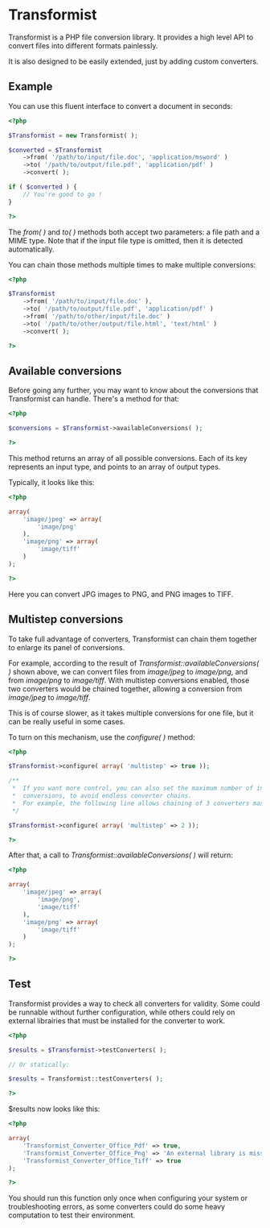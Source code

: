 Transformist
============

Transformist is a PHP file conversion library.
It provides a high level API to convert files into different formats painlessly.

It is also designed to be easily extended, just by adding custom converters.

Example
-------

You can use this fluent interface to convert a document in seconds:

```php
<?php

$Transformist = new Transformist( );

$converted = $Transformist
	->from( '/path/to/input/file.doc', 'application/msword' )
	->to( '/path/to/output/file.pdf', 'application/pdf' )
	->convert( );

if ( $converted ) {
	// You're good to go !
}

?>
```

The _from( )_ and _to( )_ methods both accept two parameters: a file path and a MIME type.
Note that if the input file type is omitted, then it is detected automatically.

You can chain those methods multiple times to make multiple conversions:

```php
<?php

$Transformist
	->from( '/path/to/input/file.doc' ),
	->to( '/path/to/output/file.pdf', 'application/pdf' )
	->from( '/path/to/other/input/file.doc' )
	->to( '/path/to/other/output/file.html', 'text/html' )
	->convert( );

?>
```

Available conversions
---------------------

Before going any further, you may want to know about the conversions that Transformist can handle.
There's a method for that:

```php
<?php

$conversions = $Transformist->availableConversions( );

?>
```

This method returns an array of all possible conversions.
Each of its key represents an input type, and points to an array of output types.

Typically, it looks like this:

```php
<?php

array(
	'image/jpeg' => array(
		'image/png'
	),
	'image/png' => array(
		'image/tiff'
	)
);

?>
```

Here you can convert JPG images to PNG, and PNG images to TIFF.

Multistep conversions
---------------------

To take full advantage of converters, Transformist can chain them together to enlarge its panel of conversions.

For example, according to the result of _Transformist::availableConversions( )_ shown above,
we can convert files from _image/jpeg_ to _image/png_, and from _image/png_ to _image/tiff_.
With multistep conversions enabled, those two converters would be chained together,
allowing a conversion from _image/jpeg_ to _image/tiff_.

This is of course slower, as it takes multiple conversions for one file, but it can be really useful in some cases.

To turn on this mechanism, use the _configure( )_ method:

```php
<?php

$Transformist->configure( array( 'multistep' => true ));

/**
 *	If you want more control, you can also set the maximum number of intermediate
 *	conversions, to avoid endless converter chains.
 *	For example, the following line allows chaining of 3 converters maximum.
 */

$Transformist->configure( array( 'multistep' => 2 ));

?>
```

After that, a call to _Transformist::availableConversions( )_ will return:

```php
<?php

array(
	'image/jpeg' => array(
		'image/png',
		'image/tiff'
	),
	'image/png' => array(
		'image/tiff'
	)
);

?>
```

Test
----

Transformist provides a way to check all converters for validity.
Some could be runnable without further configuration, while others could rely on external librairies that must be installed for the converter to work.

```php
<?php

$results = $Transformist->testConverters( );

// Or statically:

$results = Transformist::testConverters( );

?>
```

$results now looks like this:

```php
<?php

array(
	'Transformist_Converter_Office_Pdf' => true,
	'Transformist_Converter_Office_Png' => 'An external library is missing!',
	'Transformist_Converter_Office_Tiff' => true
);

?>
```

You should run this function only once when configuring your system or troubleshooting errors,
as some converters could do some heavy computation to test their environment.
